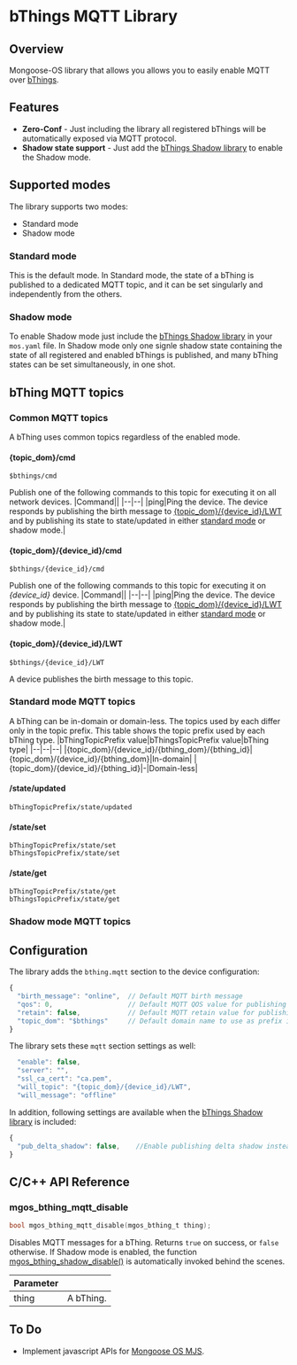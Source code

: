 # bThings MQTT Library
## Overview
Mongoose-OS library that allows you allows you to easily enable MQTT over [bThings](https://github.com/diy365-mgos/bthing).
## Features
- **Zero-Conf** - Just including the library all registered bThings will be automatically exposed via MQTT protocol.
- **Shadow state support** - Just add the [bThings Shadow library](https://github.com/diy365-mgos/bthing-shadow) to enable the Shadow mode.
## Supported modes
The library supports two modes:
- Standard mode
- Shadow mode
### Standard mode
This is the default mode. In Standard mode, the state of a bThing is published to a dedicated MQTT topic, and it can be set singularly and independently from the others.
### Shadow mode
To enable Shadow mode just include the [bThings Shadow library](https://github.com/diy365-mgos/bthing-shadow) in your `mos.yaml` file. In Shadow mode only one signle shadow state containing the state of all registered and enabled bThings is published, and many bThing states can be set simultaneously, in one shot.
## bThing MQTT topics
### Common MQTT topics
A bThing uses common topics regardless of the enabled mode.
#### {topic_dom}/cmd
```
$bthings/cmd
```
Publish one of the following commands to this topic for executing it on all network devices.
|Command||
|--|--|
|ping|Ping the device. The device responds by publishing the birth message to [{topic_dom}/{device_id}/LWT](#topic_domdevice_idlwt) and by publishing its state to state/updated in either [standard mode](#stateupdated) or shadow mode.|
#### {topic_dom}/{device_id}/cmd
```
$bthings/{device_id}/cmd
```
Publish one of the following commands to this topic for executing it on *{device_id}* device.
|Command||
|--|--|
|ping|Ping the device. The device responds by publishing the birth message to [{topic_dom}/{device_id}/LWT](#topic_domdevice_idlwt) and by publishing its state to state/updated in either [standard mode](#stateupdated) or shadow mode.|
#### {topic_dom}/{device_id}/LWT
```
$bthings/{device_id}/LWT
```
A device publishes the birth message to this topic.
### Standard mode MQTT topics
A bThing can be in-domain or domain-less. The topics used by each differ only in the topic prefix. This table shows the topic prefix used by each bThing type.
|bThingTopicPrefix value|bThingsTopicPrefix value|bThing type|
|--|--|--|
|{topic_dom}/{device_id}/{bthing_dom}/{bthing_id}|{topic_dom}/{device_id}/{bthing_dom}|In-domain|
|{topic_dom}/{device_id}/{bthing_id}|-|Domain-less|
#### /state/updated
```
bThingTopicPrefix/state/updated 
```
#### /state/set
```
bThingTopicPrefix/state/set
bThingsTopicPrefix/state/set
```
#### /state/get
```
bThingTopicPrefix/state/get
bThingsTopicPrefix/state/get
```
### Shadow mode MQTT topics
## Configuration
The library adds the `bthing.mqtt` section to the device configuration:
```javascript
{
  "birth_message": "online",  // Default MQTT birth message
  "qos": 0,                   // Default MQTT QOS value for publishing messages
  "retain": false,            // Default MQTT retain value for publishing messages
  "topic_dom": "$bthings"     // Default domain name to use as prefix in topic's path"
}
```
The library sets these `mqtt` section settings as well:
```javascript
  "enable": false,
  "server": "",
  "ssl_ca_cert": "ca.pem",
  "will_topic": "{topic_dom}/{device_id}/LWT",
  "will_message": "offline"
```
In addition, following settings are available when the [bThings Shadow library](https://github.com/diy365-mgos/bthing-shadow) is included:
```javascript
{
  "pub_delta_shadow": false,    //Enable publishing delta shadow instead of the full one
}
```
## C/C++ API Reference
### mgos_bthing_mqtt_disable
```c
bool mgos_bthing_mqtt_disable(mgos_bthing_t thing);
```
Disables MQTT messages for a bThing. Returns `true` on success, or `false` otherwise. If Shadow mode is enabled, the function [mgos_bthing_shadow_disable()](https://github.com/diy365-mgos/bthing-shadow#mgos_bthing_shadow_disable) is automatically invoked behind the scenes.

|Parameter||
|--|--| 
|thing|A bThing.|
## To Do
- Implement javascript APIs for [Mongoose OS MJS](https://github.com/mongoose-os-libs/mjs).
